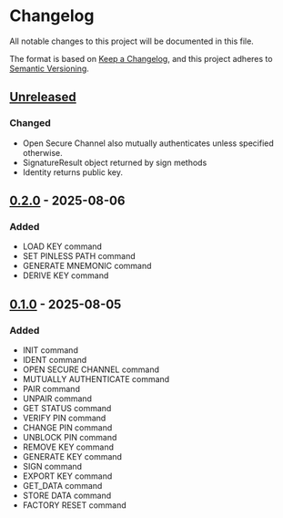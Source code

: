 # Changelog

All notable changes to this project will be documented in this file.

The format is based on [Keep a Changelog](https://keepachangelog.com/en/1.1.0/),
and this project adheres to [Semantic Versioning](https://semver.org/spec/v2.0.0.html).

## [Unreleased]

### Changed

- Open Secure Channel also mutually authenticates unless specified otherwise.
- SignatureResult object returned by sign methods
- Identity returns public key.

## [0.2.0] - 2025-08-06

### Added

- LOAD KEY command
- SET PINLESS PATH command
- GENERATE MNEMONIC command
- DERIVE KEY command

## [0.1.0] - 2025-08-05

### Added

- INIT command
- IDENT command
- OPEN SECURE CHANNEL command
- MUTUALLY AUTHENTICATE command
- PAIR command
- UNPAIR command
- GET STATUS command
- VERIFY PIN command
- CHANGE PIN command
- UNBLOCK PIN command
- REMOVE KEY command
- GENERATE KEY command
- SIGN command
- EXPORT KEY command
- GET_DATA command
- STORE DATA command
- FACTORY RESET command


[unreleased]: https://github.com/olivierlacan/keep-a-changelog/compare/v0.2.0...HEAD
[0.2.0]: https://github.com/olivierlacan/keep-a-changelog/compare/v0.1.0...v0.2.0
[0.1.0]: https://github.com/mmlado/keycard-py/releases/tag/v0.1.0